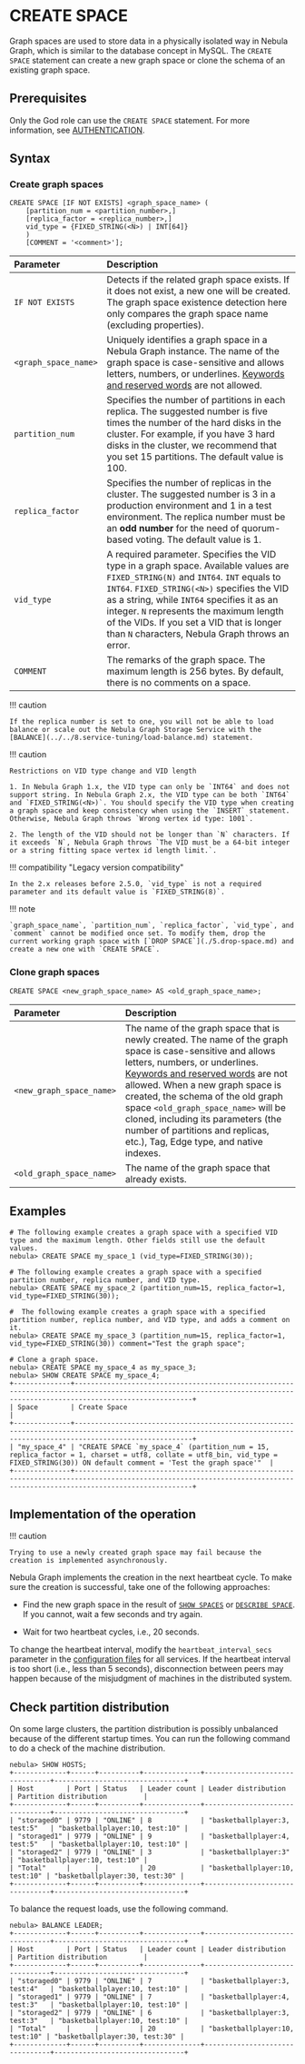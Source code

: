 # CREATE SPACE

Graph spaces are used to store data in a physically isolated way in Nebula Graph, which is similar to the database concept in MySQL. The `CREATE SPACE` statement can create a new graph space or clone the schema of an existing graph space.

## Prerequisites

Only the God role can use the `CREATE SPACE` statement. For more information, see [AUTHENTICATION](../../7.data-security/1.authentication/1.authentication.md).

## Syntax

### Create graph spaces

```ngql
CREATE SPACE [IF NOT EXISTS] <graph_space_name> (
    [partition_num = <partition_number>,]
    [replica_factor = <replica_number>,]
    vid_type = {FIXED_STRING(<N>) | INT[64]}
    )
    [COMMENT = '<comment>'];
```

| Parameter            | Description                                                                                                                                                                                                                                                                                                                                                                |
| :---                 | :---                                                                                                                                                                                                                                                                                                                                                                       |
| `IF NOT EXISTS`      | Detects if the related graph space exists. If it does not exist, a new one will be created. The graph space existence detection here only compares the graph space name (excluding properties).                                                                                                                                                                            |
| `<graph_space_name>` | Uniquely identifies a graph space in a Nebula Graph instance. The name of the graph space is case-sensitive and allows letters, numbers, or underlines. [Keywords and reserved words](../../3.ngql-guide/1.nGQL-overview/keywords-and-reserved-words.md) are not allowed.                                                                                                  |
| `partition_num`      | Specifies the number of partitions in each replica. The suggested number is five times the number of the hard disks in the cluster. For example, if you have 3 hard disks in the cluster, we recommend that you set 15 partitions. The default value is 100.                                                                                                               |
| `replica_factor`     | Specifies the number of replicas in the cluster. The suggested number is 3 in a production environment and 1 in a test environment. The replica number must be an **odd number** for the need of quorum-based voting. The default value is 1.                                                                                                                              |
| `vid_type`           | A required parameter. Specifies the VID type in a graph space. Available values are `FIXED_STRING(N)` and `INT64`. `INT` equals to `INT64`. `FIXED_STRING(<N>)` specifies the VID as a string, while `INT64` specifies it as an integer. `N` represents the maximum length of the VIDs. If you set a VID that is longer than `N` characters, Nebula Graph throws an error. |
| `COMMENT`            | The remarks of the graph space. The maximum length is 256 bytes. By default, there is no comments on a space.                                                                                                                                                                                                                                                              |

!!! caution

    If the replica number is set to one, you will not be able to load balance or scale out the Nebula Graph Storage Service with the [BALANCE](../../8.service-tuning/load-balance.md) statement.

!!! caution

    Restrictions on VID type change and VID length

    1. In Nebula Graph 1.x, the VID type can only be `INT64` and does not support string. In Nebula Graph 2.x, the VID type can be both `INT64` and `FIXED_STRING(<N>)`. You should specify the VID type when creating a graph space and keep consistency when using the `INSERT` statement. Otherwise, Nebula Graph throws `Wrong vertex id type: 1001`.

    2. The length of the VID should not be longer than `N` characters. If it exceeds `N`, Nebula Graph throws `The VID must be a 64-bit integer or a string fitting space vertex id length limit.`.

!!! compatibility "Legacy version compatibility"

    In the 2.x releases before 2.5.0, `vid_type` is not a required parameter and its default value is `FIXED_STRING(8)`.

!!! note

    `graph_space_name`, `partition_num`, `replica_factor`, `vid_type`, and `comment` cannot be modified once set. To modify them, drop the current working graph space with [`DROP SPACE`](./5.drop-space.md) and create a new one with `CREATE SPACE`.

### Clone graph spaces

```ngql
CREATE SPACE <new_graph_space_name> AS <old_graph_space_name>;
```

| Parameter                | Description                                                                                                                                                                                                                                                                                                                                                                                                                                                                              |
| :---                     | :---                                                                                                                                                                                                                                                                                                                                                                                                                                                                                     |
| `<new_graph_space_name>` | The name of the graph space that is newly created. The name of the graph space is case-sensitive and allows letters, numbers, or underlines. [Keywords and reserved words](../../3.ngql-guide/1.nGQL-overview/keywords-and-reserved-words.md) are not allowed. When a new graph space is created, the schema of the old graph space `<old_graph_space_name>` will be cloned, including its parameters (the number of partitions and replicas, etc.), Tag, Edge type, and native indexes. |
| `<old_graph_space_name>` | The name of the graph space that already exists.                                                                                                                                                                                                                                                                                                                                                                                                                                         |

## Examples

```ngql
# The following example creates a graph space with a specified VID type and the maximum length. Other fields still use the default values.
nebula> CREATE SPACE my_space_1 (vid_type=FIXED_STRING(30));

# The following example creates a graph space with a specified partition number, replica number, and VID type.
nebula> CREATE SPACE my_space_2 (partition_num=15, replica_factor=1, vid_type=FIXED_STRING(30));

#  The following example creates a graph space with a specified partition number, replica number, and VID type, and adds a comment on it.
nebula> CREATE SPACE my_space_3 (partition_num=15, replica_factor=1, vid_type=FIXED_STRING(30)) comment="Test the graph space";

# Clone a graph space.
nebula> CREATE SPACE my_space_4 as my_space_3;
nebula> SHOW CREATE SPACE my_space_4;
+--------------+-------------------------------------------------------------------------------------------------------------------------------------------------------------------------+
| Space        | Create Space                                                                                                                                                            |
+--------------+-------------------------------------------------------------------------------------------------------------------------------------------------------------------------+
| "my_space_4" | "CREATE SPACE `my_space_4` (partition_num = 15, replica_factor = 1, charset = utf8, collate = utf8_bin, vid_type = FIXED_STRING(30)) ON default comment = 'Test the graph space'"  |
+--------------+-------------------------------------------------------------------------------------------------------------------------------------------------------------------------+
```

## Implementation of the operation

!!! caution

    Trying to use a newly created graph space may fail because the creation is implemented asynchronously.

Nebula Graph implements the creation in the next heartbeat cycle. To make sure the creation is successful, take one of the following approaches:

- Find the new graph space in the result of [`SHOW SPACES`](3.show-spaces.md) or [`DESCRIBE SPACE`](4.describe-space.md). If you cannot, wait a few seconds and try again.

- Wait for two heartbeat cycles, i.e., 20 seconds.

To change the heartbeat interval, modify the `heartbeat_interval_secs` parameter in the [configuration files](../../5.configurations-and-logs/1.configurations/1.configurations.md) for all services. If the heartbeat interval is too short (i.e., less than 5 seconds), disconnection between peers may happen because of the misjudgment of machines in the distributed system.

## Check partition distribution

On some large clusters, the partition distribution is possibly unbalanced because of the different startup times. You can run the following command to do a check of the machine distribution.

```ngql
nebula> SHOW HOSTS;
+-------------+------+----------+--------------+--------------------------------+--------------------------------+
| Host        | Port | Status   | Leader count | Leader distribution            | Partition distribution         |
+-------------+------+----------+--------------+--------------------------------+--------------------------------+
| "storaged0" | 9779 | "ONLINE" | 8            | "basketballplayer:3, test:5"   | "basketballplayer:10, test:10" |
| "storaged1" | 9779 | "ONLINE" | 9            | "basketballplayer:4, test:5"   | "basketballplayer:10, test:10" |
| "storaged2" | 9779 | "ONLINE" | 3            | "basketballplayer:3"           | "basketballplayer:10, test:10" |
| "Total"     |      |          | 20           | "basketballplayer:10, test:10" | "basketballplayer:30, test:30" |
+-------------+------+----------+--------------+--------------------------------+--------------------------------+
```

To balance the request loads, use the following command.

```ngql
nebula> BALANCE LEADER;
+-------------+------+----------+--------------+--------------------------------+--------------------------------+
| Host        | Port | Status   | Leader count | Leader distribution            | Partition distribution         |
+-------------+------+----------+--------------+--------------------------------+--------------------------------+
| "storaged0" | 9779 | "ONLINE" | 7            | "basketballplayer:3, test:4"   | "basketballplayer:10, test:10" |
| "storaged1" | 9779 | "ONLINE" | 7            | "basketballplayer:4, test:3"   | "basketballplayer:10, test:10" |
| "storaged2" | 9779 | "ONLINE" | 6            | "basketballplayer:3, test:3"   | "basketballplayer:10, test:10" |
| "Total"     |      |          | 20           | "basketballplayer:10, test:10" | "basketballplayer:30, test:30" |
+-------------+------+----------+--------------+--------------------------------+--------------------------------+
```
